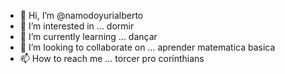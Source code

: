 - 👋 Hi, I’m @namodoyurialberto
- 👀 I’m interested in ... dormir
- 🌱 I’m currently learning ... dançar
- 💞️ I’m looking to collaborate on ... aprender matematica basica
- 📫 How to reach me ... torcer pro corinthians

<!---
namodoyurialberto/namodoyurialberto is a ✨ special ✨ repository because its `README.md` (this file) appears on your GitHub profile.
You can click the Preview link to take a look at your changes.
--->

